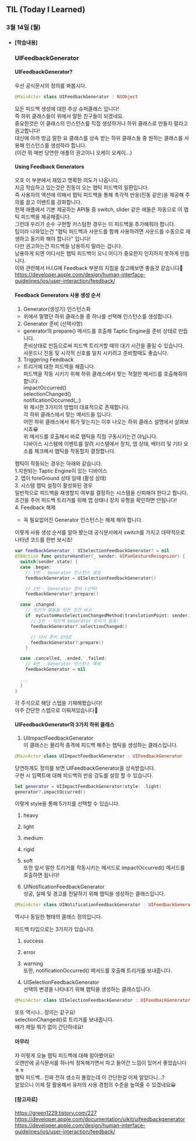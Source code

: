 ## TIL (Today I Learned)

### 3월 14일 (월)   

- #### [학습내용] 
  ### UIFeedbackGenerator   
  
  #### UIFeedbackGenerator?   
  우선 공식문서의 정의를 봐봅시다.   
  ```swift
  @MainActor class UIFeedbackGenerator : NSObject
  ```
  모든 피드백 생성에 대한 추상 슈퍼클래스 입니다!     
  즉 하위 클래스들이 위에서 말한 친구들이 되겠네요.   
  중요한것은 이 클래스의 인스턴스를 직접 생성하거나 하위 클래스로 만들지 말라고 권고합니다!   
  대신에 아까 방금 말한 요 클래스를 상속 받는 하위 클래스들 중 원하는 클래스를 사용해 인스턴스를 생성하라 합니다.   
  (이건 뭐 매번 당연한 애플의 권고이니 오케이 오케이...)   
  
  #### Using Feedback Generators    
  오호 이 부분에서 재밌고 명확한 의도가 나옵니다.    
  지금 학습하고 있는것은 진동이 오는 햅틱 피드백의 일환입니다.   
  즉 사용자의 액션에 의해서 햅틱 피드백을 통해 촉각적 반응(진동 같은)을 제공해 주의를 끌고 이벤트를 강화합니다.    
  현재 애플에서 기본 제공하는 API들 중 switch, slider 같은 애들은 자동으로 이 햅틱 피드백을 제공해줍니다.   
  그런데 우리가 순수 구현할 커스텀한 경우는 이 피드백을 추가해줘야 합니다.   
  팁이라 나와있는건 "햅틱 피드백과 사운드를 함께 사용하려면 사운드를 수동으로 재생하고 동기화 해야 합니다" 입니다!   
  다만 권고하는건 피드백을 남용하지 말라는 겁니다.   
  남용하게 되면 어디서든 햅틱 피드백이 오니 어디가 중요한지 인지하지 못하게 만듭니다.    
  이와 관련해서 H.I.G에 Feedback 부분의 지침을 참고해보면 좋을것 같습니다🙌    
  https://developer.apple.com/design/human-interface-guidelines/ios/user-interaction/feedback/   
  
  #### Feedback Generators 사용 생성 순서   
  1. Generator(생성기) 인스턴스화   
   - 위에서 말했던 하위 클래스들 중 하나를 선택해 인스턴스를 생성합니다.   
  2. Generator 준비 (선택사항)   
   - generator의 prepare() 메서드를 호출해 Taptic Engine을 준비 상태로 만듭니다.   
   준비상태로 만듬으로써 피드백 트리거할 때의 대기 시간을 줄일 수 있습니다.   
    사운드나 진동 및 시각적 신호를 일치 시키려고 준비할때도 좋습니다.     
  3. Triggering Feedback    
   - 트리거에 대한 피드백을 해줍니다.   
   피드백을 작동 시키기 위해 하위 클래스에서 맞는 적절한 메서드를 호출해줘야 합니다.   
    impactOccurred()   
    selectionChanged()   
    notificationOccurred(_:)   
    위 제시한 3가지의 방법이 대표적으로 존재합니다.   
    각 하위 클래스에서 맞는 메서드들 입니다.   
    어떤 하위 클래스에서 뭐가 맞는지는 이후 나오는 하위 클래스 설명에서 살펴보시죠😀   
    위 메서드를 호출해서 바로 햅틱을 직접 구동시키는건 아닙니다.   
    디바이스 시스템에 이벤트를 알려 시스템에서 장치, 앱 상태, 배터리 및 기타 요소를 체크해서 햅틱을 작동할지 결정합니다.   

   햅틱이 작동되는 경우는 아래와 같습니다.   
    1.지원되는 Taptic Engine이 있는 디바이스      
    2. 앱이 foreGround 상태 일때 (활성 상태)    
    3. 시스템 햅틱 설정이 활성화된 경우    
   일반적으로 피드백을 재생할지 여부를 결정하는 시스템을 신뢰해야 한다고 합니다.   
    조건을 주어 피드백 트리거를 위해 앱 상태나 장치 유형을 확인하면 안됩니다!   
  4. Feedback 해제   
   - 꼭 필요없어진 Generator 인스턴스는 해제 해야 합니다.    

  이렇게 사용 생성 순서를 알아 봤는데 공식문서에서 switch를 가지고 대략적으로 나타낸 코드를 한번 보시죠!   
  ```swift
  var feedbackGenerator : UISelectionFeedbackGenerator? = nil
  @IBAction func gestureHandler(_ sender: UIPanGestureRecognizer) {
    switch(sender.state) {
    case .began:
      // 1번 - Generator 인스턴스 생성
      feedbackGenerator = UISelectionFeedbackGenerator()
  
      // 2번 - Generator 준비 (선택)
      feedbackGenerator?.prepare()
  
    case .changed:
      // 트리거 발동을 위한 조건 비교
      if  myCustomHasSelectionChangedMethod(translationPoint: sender.translation(in: view)) {
        // 3번 - 피드백 Generator 트리거 발동!
        feedbackGenerator?.selectionChanged()
  
        // 다시 준비 상태로
        feedbackGenerator?.prepare()
      }
  
    case .cancelled, .ended, .failed:
      // 4번 - Generator 인스턴스 해제
      feedbackGenerator = nil
  
    ...
    }
  }
  ```
  각 주석으로 해당 스텝을 기재해봤습니다!   
  아주 간단한 스텝으로 이뤄져있습니다🙌   
  
  #### UIFeedbackGenerator의 3가지 하위 클래스    
   1. UIImpactFeedbackGenerator   
   이 클래스는 물리적 충격에 피드백 해주는 햅틱을 생성하는 클래스입니다.   
   ```swift
   @MainActor class UIImpactFeedbackGenerator : UIFeedbackGenerator
   ```
   당연하게도 정의를 보면 UIFeedbackGenerator을 상속받습니다.   
   구현 시 임팩트에 대해 피드백의 반응 강도를 설정 할 수 있습니다.    
   ```swift
   let generator = UIImpactFeedbackGenerator(style: .light)
   generator?.impactOccurred()
   ```

   이렇게 style을 통해 5가지를 선택할 수 있습니다.   
    1. heavy   
    2. light   
    3. medium   
    4. rigid   
    5. soft   
   또한 앞서 말한 트리거를 작동시키는 메서드로 impactOccurred() 메서드를 호출하면 됩니다!   

   2. UINotificationFeedbackGenerator   
   성공, 실패 및 경고를 전달하기 위해 햅틱을 생성하는 클래스입니다.   
   ```swift
   @MainActor class UINotificationFeedbackGenerator : UIFeedbackGenerator
   ```
   역시나 동일한 형태의 클래스 정의입니다.   

   피드백 타입으로는 3가지가 있습니다.   
    1. success   
    2. error   
    3. warning   
   또한, notificationOccurred() 메서드를 호출해 트리거를 보내줍니다.    

   3. UISelectionFeedbackGenerator   
   선택의 변경을 나타내기 위해 햅틱을 생성하는 클래스입니다.   
   ```swift
   @MainActor class UISelectionFeedbackGenerator : UIFeedbackGenerator
   ```
   또또 역시나.. 정의는 같구요!   
   selectionChanged()로 트리거를 보내줍니다.   
   얘가 제일 뭐가 없이 간단하네요!   
  
  #### 마무리    
  자 이렇게 오늘 햅틱 피드백에 대해 알아봤어요!   
  오랜만에 공식문서를 하나씩 정독해가면서 파고 들어간 느낌이 있어서 좋았습니다ㅎㅎ   
  햅틱 피드백.. 진짜 전혀 생소히 몰랐는데 이 간단한걸 이제 알았다니...?   
  알았으니 이제 잘 활용해서 유저의 사용 경험의 수준을 높여줄 수 있겠네요😀   
  
  #### [참고자료]    
  https://green1229.tistory.com/227   
  https://developer.apple.com/documentation/uikit/uifeedbackgenerator
  https://developer.apple.com/design/human-interface-guidelines/ios/user-interaction/feedback/   
